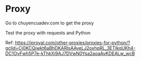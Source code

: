 # Proxy


Go to chuyencuadev.com to get the proxy 

Test the proxy with requests and Python


Ref: https://iproyal.com/other-proxies/proxies-for-python/?gclid=Cj0KCQjwkt6aBhDKARIsAAyeLJ2oxhpRL_3ETIkqUKh4-DC1OvFwh5P7e-kThkXi9AJ7DVwN0Ysa2aoaAvKDEALw_wcB

